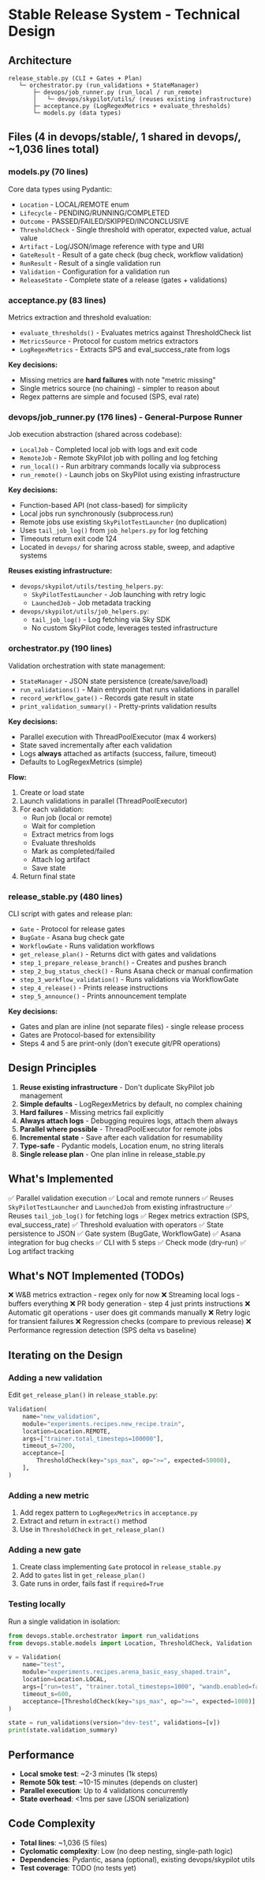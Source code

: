 # Stable Release System - Technical Design

## Architecture

```
release_stable.py (CLI + Gates + Plan)
   └─ orchestrator.py (run_validations + StateManager)
       ├─ devops/job_runner.py (run_local / run_remote)
       │   └─ devops/skypilot/utils/ (reuses existing infrastructure)
       ├─ acceptance.py (LogRegexMetrics + evaluate_thresholds)
       └─ models.py (data types)
```

## Files (4 in devops/stable/, 1 shared in devops/, ~1,036 lines total)

### models.py (70 lines)
Core data types using Pydantic:
- `Location` - LOCAL/REMOTE enum
- `Lifecycle` - PENDING/RUNNING/COMPLETED
- `Outcome` - PASSED/FAILED/SKIPPED/INCONCLUSIVE
- `ThresholdCheck` - Single threshold with operator, expected value, actual value
- `Artifact` - Log/JSON/image reference with type and URI
- `GateResult` - Result of a gate check (bug check, workflow validation)
- `RunResult` - Result of a single validation run
- `Validation` - Configuration for a validation run
- `ReleaseState` - Complete state of a release (gates + validations)

### acceptance.py (83 lines)
Metrics extraction and threshold evaluation:
- `evaluate_thresholds()` - Evaluates metrics against ThresholdCheck list
- `MetricsSource` - Protocol for custom metrics extractors
- `LogRegexMetrics` - Extracts SPS and eval_success_rate from logs

**Key decisions:**
- Missing metrics are **hard failures** with note "metric missing"
- Single metrics source (no chaining) - simpler to reason about
- Regex patterns are simple and focused (SPS, eval rate)

### devops/job_runner.py (176 lines) - General-Purpose Runner
Job execution abstraction (shared across codebase):
- `LocalJob` - Completed local job with logs and exit code
- `RemoteJob` - Remote SkyPilot job with polling and log fetching
- `run_local()` - Run arbitrary commands locally via subprocess
- `run_remote()` - Launch jobs on SkyPilot using existing infrastructure

**Key decisions:**
- Function-based API (not class-based) for simplicity
- Local jobs run synchronously (subprocess.run)
- Remote jobs use existing `SkyPilotTestLauncher` (no duplication)
- Uses `tail_job_log()` from `job_helpers.py` for log fetching
- Timeouts return exit code 124
- Located in `devops/` for sharing across stable, sweep, and adaptive systems

**Reuses existing infrastructure:**
- `devops/skypilot/utils/testing_helpers.py`:
  - `SkyPilotTestLauncher` - Job launching with retry logic
  - `LaunchedJob` - Job metadata tracking
- `devops/skypilot/utils/job_helpers.py`:
  - `tail_job_log()` - Log fetching via Sky SDK
  - No custom SkyPilot code, leverages tested infrastructure

### orchestrator.py (190 lines)
Validation orchestration with state management:
- `StateManager` - JSON state persistence (create/save/load)
- `run_validations()` - Main entrypoint that runs validations in parallel
- `record_workflow_gate()` - Records gate result in state
- `print_validation_summary()` - Pretty-prints validation results

**Key decisions:**
- Parallel execution with ThreadPoolExecutor (max 4 workers)
- State saved incrementally after each validation
- Logs **always** attached as artifacts (success, failure, timeout)
- Defaults to LogRegexMetrics (simple)

**Flow:**
1. Create or load state
2. Launch validations in parallel (ThreadPoolExecutor)
3. For each validation:
   - Run job (local or remote)
   - Wait for completion
   - Extract metrics from logs
   - Evaluate thresholds
   - Mark as completed/failed
   - Attach log artifact
   - Save state
4. Return final state

### release_stable.py (480 lines)
CLI script with gates and release plan:
- `Gate` - Protocol for release gates
- `BugGate` - Asana bug check gate
- `WorkflowGate` - Runs validation workflows
- `get_release_plan()` - Returns dict with gates and validations
- `step_1_prepare_release_branch()` - Creates and pushes branch
- `step_2_bug_status_check()` - Runs Asana check or manual confirmation
- `step_3_workflow_validation()` - Runs validations via WorkflowGate
- `step_4_release()` - Prints release instructions
- `step_5_announce()` - Prints announcement template

**Key decisions:**
- Gates and plan are inline (not separate files) - single release process
- Gates are Protocol-based for extensibility
- Steps 4 and 5 are print-only (don't execute git/PR operations)

## Design Principles

1. **Reuse existing infrastructure** - Don't duplicate SkyPilot job management
2. **Simple defaults** - LogRegexMetrics by default, no complex chaining
3. **Hard failures** - Missing metrics fail explicitly
4. **Always attach logs** - Debugging requires logs, attach them always
5. **Parallel where possible** - ThreadPoolExecutor for remote jobs
6. **Incremental state** - Save after each validation for resumability
7. **Type-safe** - Pydantic models, Location enum, no string literals
8. **Single release plan** - One plan inline in release_stable.py

## What's Implemented

✅ Parallel validation execution
✅ Local and remote runners
✅ Reuses `SkyPilotTestLauncher` and `LaunchedJob` from existing infrastructure
✅ Reuses `tail_job_log()` for fetching logs
✅ Regex metrics extraction (SPS, eval_success_rate)
✅ Threshold evaluation with operators
✅ State persistence to JSON
✅ Gate system (BugGate, WorkflowGate)
✅ Asana integration for bug checks
✅ CLI with 5 steps
✅ Check mode (dry-run)
✅ Log artifact tracking

## What's NOT Implemented (TODOs)

❌ W&B metrics extraction - regex only for now
❌ Streaming local logs - buffers everything
❌ PR body generation - step 4 just prints instructions
❌ Automatic git operations - user does git commands manually
❌ Retry logic for transient failures
❌ Regression checks (compare to previous release)
❌ Performance regression detection (SPS delta vs baseline)

## Iterating on the Design

### Adding a new validation

Edit `get_release_plan()` in `release_stable.py`:
```python
Validation(
    name="new_validation",
    module="experiments.recipes.new_recipe.train",
    location=Location.REMOTE,
    args=["trainer.total_timesteps=100000"],
    timeout_s=7200,
    acceptance=[
        ThresholdCheck(key="sps_max", op=">=", expected=50000),
    ],
)
```

### Adding a new metric

1. Add regex pattern to `LogRegexMetrics` in `acceptance.py`
2. Extract and return in `extract()` method
3. Use in `ThresholdCheck` in `get_release_plan()`

### Adding a new gate

1. Create class implementing `Gate` protocol in `release_stable.py`
2. Add to `gates` list in `get_release_plan()`
3. Gate runs in order, fails fast if `required=True`

### Testing locally

Run a single validation in isolation:
```python
from devops.stable.orchestrator import run_validations
from devops.stable.models import Location, ThresholdCheck, Validation

v = Validation(
    name="test",
    module="experiments.recipes.arena_basic_easy_shaped.train",
    location=Location.LOCAL,
    args=["run=test", "trainer.total_timesteps=1000", "wandb.enabled=false"],
    timeout_s=600,
    acceptance=[ThresholdCheck(key="sps_max", op=">=", expected=1000)],
)

state = run_validations(version="dev-test", validations=[v])
print(state.validation_summary)
```

## Performance

- **Local smoke test**: ~2-3 minutes (1k steps)
- **Remote 50k test**: ~10-15 minutes (depends on cluster)
- **Parallel execution**: Up to 4 validations concurrently
- **State overhead**: <1ms per save (JSON serialization)

## Code Complexity

- **Total lines**: ~1,036 (5 files)
- **Cyclomatic complexity**: Low (no deep nesting, single-path logic)
- **Dependencies**: Pydantic, asana (optional), existing devops/skypilot utils
- **Test coverage**: TODO (no tests yet)
